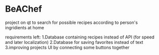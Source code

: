 # BeAChef
project on qt to search for possible recipes according to person's ingridients at home

requirements left:
1.Database containing recipes instead of API (for speed and later localization)
2.Database for saving favorites instead of text
3.improving projects UI by connecting some buttons together
